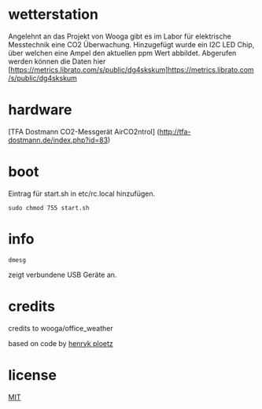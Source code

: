# wetterstation
Angelehnt an das Projekt von Wooga gibt es im Labor für elektrische Messtechnik eine CO2 Überwachung. 
Hinzugefügt wurde ein I2C LED Chip, über welchen eine Ampel den aktuellen ppm Wert abbildet.
Abgerufen werden können die Daten hier [https://metrics.librato.com/s/public/dg4skskum]https://metrics.librato.com/s/public/dg4skskum

# hardware
[TFA Dostmann CO2-Messgerät AirCO2ntrol] (http://tfa-dostmann.de/index.php?id=83)

# boot
Eintrag für start.sh in etc/rc.local hinzufügen.
```
sudo chmod 755 start.sh
```

# info
```
dmesg 
```
zeigt verbundene USB Geräte an.

# credits
credits to wooga/office_weather

based on code by [henryk ploetz](https://hackaday.io/project/5301-reverse-engineering-a-low-cost-usb-co-monitor/log/17909-all-your-base-are-belong-to-us)

# license

[MIT](http://opensource.org/licenses/MIT)
